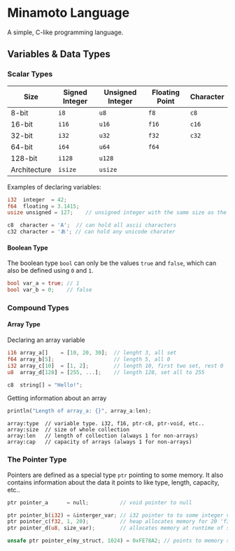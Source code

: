 # Minamoto Language
A simple, C-like programming language.


## Variables & Data Types





### Scalar Types
| Size | Signed Integer | Unsigned Integer | Floating Point | Character |
| ------ | ------ | ------ | ------ | ------ |
| 8-bit | `i8` | `u8` | `f8` | `c8` |
| 16-bit | `i16` | `u16` | `f16` | `c16` |
| 32-bit | `i32` | `u32` | `f32` | `c32` |
| 64-bit | `i64` | `u64` | `f64` |
| 128-bit | `i128` | `u128` |
| Architecture | `isize` | `usize` |

Examples of declaring variables:

```rust
i32  integer  = 42;
f64  floating = 3.1415;
usize unsigned = 127;    // unsigned integer with the same size as the architecture
```

```rust
c8  character = 'A';  // can hold all ascii characters
c32 character = 'あ'; // can hold any unicode charater
```

#### Boolean Type
The boolean type `bool` can only be the values `true` and `false`, which can also be defined using `0` and `1`.

```rust
bool var_a = true; // 1
bool var_b = 0;    // false
```

### Compound Types

#### Array Type
Declaring an array variable
```rust
i16 array_a[]    = [10, 20, 30];  // lenght 3, all set
f64 array_b[5];                   // length 5, all 0
i32 array_c[10]  = [1, 2];        // length 10, first two set, rest 0
u8  array_d[128] = [255, ...];    // length 128, set all to 255

c8  string[] = "Hello!";
```
Getting information about an array
```rust
println("Length of array_a: {}", array_a:len);
```

```mina
array:type	// variable type. i32, f16, ptr-c8, ptr-void, etc..
array:size	// size of whole collection
array:len	// length of collection (always 1 for non-arrays)
array:cap	// capacity of arrays (always 1 for non-arrays)
```

### The Pointer Type
Pointers are defined as a special type `ptr` pointing to some memory. It also contains information about the data it points to like type, length, capacity, etc..

```rust
ptr pointer_a      = null;          // void pointer to null

ptr pointer_b(i32) = &interger_var; // i32 pointer to to some integer value of the same size
ptr pointer_c(f32, 1, 20);          // heap allocates memory for 20 'f32' values at runtime, with current length set to 1
ptr pointer_d(u8, size_var);        // allocates memory at runtime of size size_var

unsafe ptr pointer_e(my_struct, 1024) = 0xFE78A2; // points to memory specified and mappes it as an array of 'my_struct' (this is considered unsafe)
```



